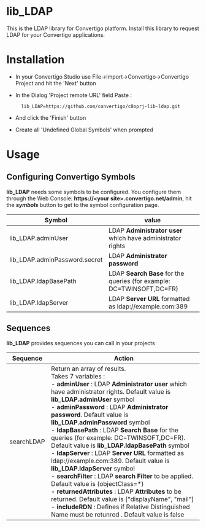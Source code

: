 # lib_LDAP
This is the LDAP library for Convertigo platform. Install this library to request LDAP for your Convertigo applications.

# Installation

* In your Convertigo Studio use File->Import->Convertigo->Convertigo Project and hit the 'Next' button

* In the Dialog 'Project remote URL' field Paste :

        lib_LDAP=https://github.com/convertigo/c8oprj-lib-ldap.git

* And click the 'Finish' button
* Create all 'Undefined Global Symbols' when prompted

# Usage

## Configuring Convertigo Symbols

__lib_LDAP__ needs some symbols to be configured. You configure them through the Web Console: **https://&lt;your site&gt;.convertigo.net/admin**, hit the ___symbols___ button to get to the symbol configuration page.

Symbol  | value
------| ------
lib_LDAP.adminUser | LDAP **Administrator user** which have administrator rights
lib_LDAP.adminPassword.secret | LDAP **Administrator password**
lib_LDAP.ldapBasePath | LDAP **Search Base** for the queries (for example: DC=TWINSOFT,DC=FR)
lib_LDAP.ldapServer | LDAP **Server URL** formatted as ldap://example.com:389

## Sequences

____lib_LDAP____ provides sequences you can call in your projects

Sequence  | Action
------| ------
searchLDAP | Return an array of results. <br>Takes 7 variables :<br> - **adminUser** : LDAP **Administrator user** which have administrator rights. Default value is **lib_LDAP.adminUser** symbol<br >- **adminPassword** : LDAP **Administrator password**. Default value is **lib_LDAP.adminPassword** symbol<br >- **ldapBasePath** : LDAP **Search Base** for the queries (for example: DC=TWINSOFT,DC=FR). Default value is **lib_LDAP.ldapBasePath** symbol<br >- **ldapServer** : LDAP **Server URL** formatted as ldap://example.com:389. Default value is **lib_LDAP.ldapServer** symbol<br >- **searchFilter** : LDAP **search Filter** to be applied. Default value is (objectClass=*)<br >- **returnedAttributes** : LDAP **Attributes** to be returned. Default value is ["displayName", "mail"]<br >- **includeRDN** : Defines if Relative Distinguished Name must be retunred . Default value is false<br >